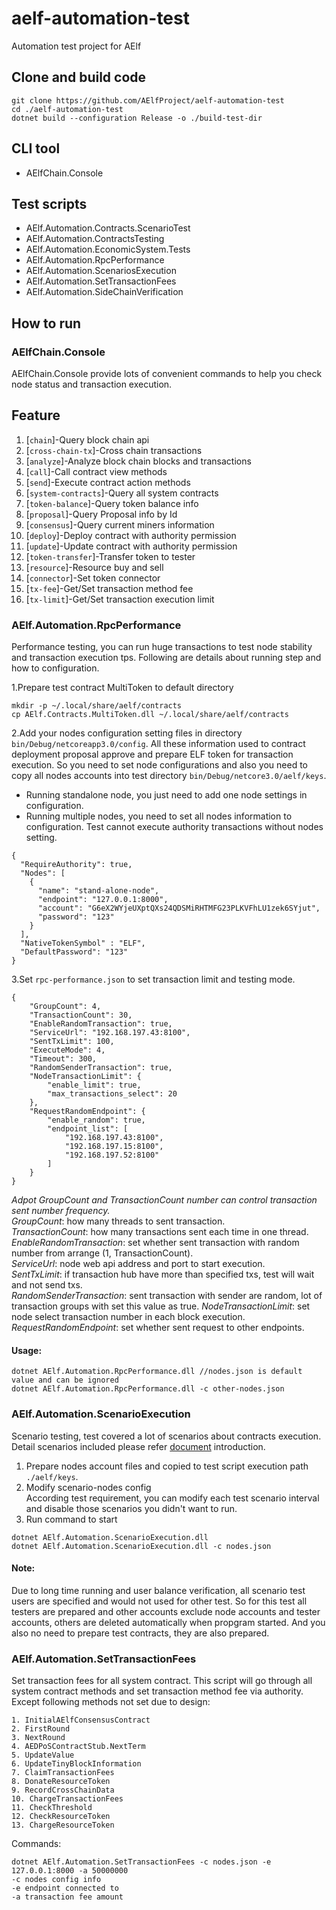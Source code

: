 # aelf-automation-test
Automation test project for AElf

## Clone and build code
``` 
git clone https://github.com/AElfProject/aelf-automation-test
cd ./aelf-automation-test
dotnet build --configuration Release -o ./build-test-dir
```

## CLI tool
- AElfChain.Console

## Test scripts
- AElf.Automation.Contracts.ScenarioTest
- AElf.Automation.ContractsTesting
- AElf.Automation.EconomicSystem.Tests
- AElf.Automation.RpcPerformance
- AElf.Automation.ScenariosExecution
- AElf.Automation.SetTransactionFees
- AElf.Automation.SideChainVerification

## How to run

### AElfChain.Console
AElfChain.Console provide lots of convenient commands to help you check node status and transaction execution.

## Feature

 01. [``chain``]-Query block chain api
 02. [``cross-chain-tx``]-Cross chain transactions
 03. [``analyze``]-Analyze block chain blocks and transactions
 04. [``call``]-Call contract view methods
 05. [``send``]-Execute contract action methods
 06. [``system-contracts``]-Query all system contracts
 07. [``token-balance``]-Query token balance info
 08. [``proposal``]-Query Proposal info by Id
 09. [``consensus``]-Query current miners information
 10. [``deploy``]-Deploy contract with authority permission
 11. [``update``]-Update contract with authority permission
 12. [``token-transfer``]-Transfer token to tester
 13. [``resource``]-Resource buy and sell
 14. [``connector``]-Set token connector
 15. [``tx-fee``]-Get/Set transaction method fee
 16. [``tx-limit``]-Get/Set transaction execution limit

### AElf.Automation.RpcPerformance
Performance testing, you can run huge transactions to test node stability and transaction execution tps.
Following are details about running step and how to configuration.

1.Prepare test contract MultiToken to default directory
```
mkdir -p ~/.local/share/aelf/contracts
cp AElf.Contracts.MultiToken.dll ~/.local/share/aelf/contracts
```
2.Add your nodes configuration setting files in directory ``bin/Debug/netcoreapp3.0/config``. All these information used to contract deployment proposal approve and prepare ELF token for transaction execution.
So you need to set node configurations and also you need to copy all nodes accounts into test directory ``bin/Debug/netcore3.0/aelf/keys``.    
- Running standalone node, you just need to add one node settings in configuration. 
- Running multiple nodes, you need to set all nodes information to configuration. Test cannot execute authority transactions without nodes setting.
 
```
{
  "RequireAuthority": true,
  "Nodes": [
    {
      "name": "stand-alone-node",
      "endpoint": "127.0.0.1:8000",
      "account": "G6eX2WYjeUXptQXs24QDSMiRHTMFG23PLKVFhLU1zek6SYjut",
      "password": "123"
    }
  ],
  "NativeTokenSymbol" : "ELF",
  "DefaultPassword": "123"
}
```
 
3.Set ``rpc-performance.json`` to set transaction limit and testing mode.
```
{
    "GroupCount": 4,
    "TransactionCount": 30,
    "EnableRandomTransaction": true,
    "ServiceUrl": "192.168.197.43:8100",
    "SentTxLimit": 100,
    "ExecuteMode": 4,
    "Timeout": 300,
    "RandomSenderTransaction": true,
    "NodeTransactionLimit": {
        "enable_limit": true,
        "max_transactions_select": 20
    },
    "RequestRandomEndpoint": {
        "enable_random": true,
        "endpoint_list": [
            "192.168.197.43:8100",
            "192.168.197.15:8100",
            "192.168.197.52:8100"
        ]
    }
}

```
*Adpot GroupCount and TransactionCount number can control transaction sent number frequency.*      
*GroupCount*: how many threads to sent transaction.   
*TransactionCount*: how many transactions sent each time in one thread.
*EnableRandomTransaction*: set whether sent transaction with random number from arrange (1, TransactionCount).  
*ServiceUrl*: node web api address and port to start execution.      
*SentTxLimit*: if transaction hub have more than specified txs, test will wait and not send txs.   
*RandomSenderTransaction*: sent transaction with sender are random, lot of transaction groups with set this value as true.
*NodeTransactionLimit*: set node select transaction number in each block execution.
*RequestRandomEndpoint*: set whether sent request to other endpoints.

#### Usage:
```
dotnet AElf.Automation.RpcPerformance.dll //nodes.json is default value and can be ignored
dotnet AElf.Automation.RpcPerformance.dll -c other-nodes.json
```

### AElf.Automation.ScenarioExecution
Scenario testing, test covered a lot of scenarios about contracts execution. Detail scenarios included please refer [document](https://github.com/AElfProject/aelf-automation-test/blob/dev/test/AElf.Automation.ScenariosExecution/ReadMe.md) introduction. 
1. Prepare nodes account files and copied to test script execution path ``./aelf/keys``.
2. Modify scenario-nodes config  
According test requirement, you can modify each test scenario interval and disable those scenarios you didn't want to run.
3. Run command to start
```
dotnet AElf.Automation.ScenarioExecution.dll
dotnet AElf.Automation.ScenarioExecution.dll -c nodes.json
```
#### Note:
Due to long time running and user balance verification, all scenario test users are specified and would not used for other test. So for this test all testers are prepared and other accounts exclude node accounts and tester accounts, others are deleted automatically when propgram started.
And you also no need to prepare test contracts, they are also prepared.

### AElf.Automation.SetTransactionFees
Set transaction fees for all system contract. This script will go through all system contract methods and set transaction method fee via authority. Except following methods not set due to design:
```
1. InitialAElfConsensusContract
2. FirstRound
3. NextRound
4. AEDPoSContractStub.NextTerm
5. UpdateValue
6. UpdateTinyBlockInformation
7. ClaimTransactionFees
8. DonateResourceToken
9. RecordCrossChainData
10. ChargeTransactionFees
11. CheckThreshold
12. CheckResourceToken
13. ChargeResourceToken
```
Commands:
```
dotnet AElf.Automation.SetTransactionFees -c nodes.json -e 127.0.0.1:8000 -a 50000000
-c nodes config info
-e endpoint connected to
-a transaction fee amount
```
